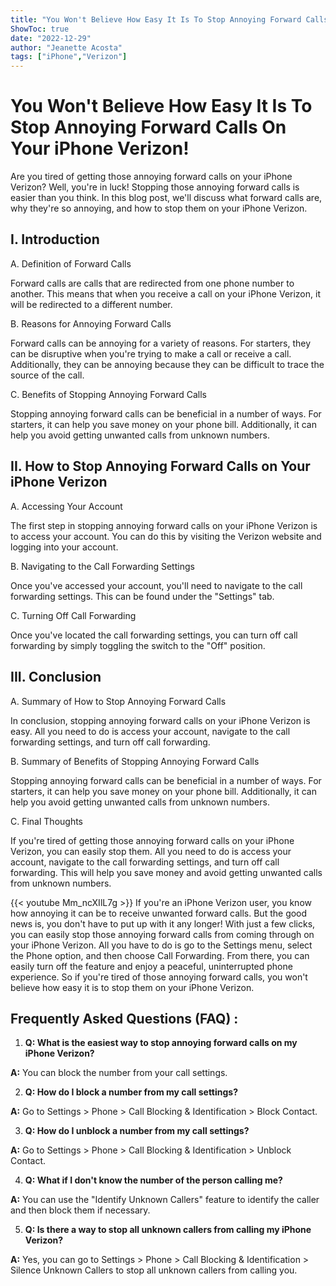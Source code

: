 ```yaml
---
title: "You Won't Believe How Easy It Is To Stop Annoying Forward Calls On Your iPhone Verizon!"
ShowToc: true 
date: "2022-12-29"
author: "Jeanette Acosta" 
tags: ["iPhone","Verizon"]
---
```

# You Won't Believe How Easy It Is To Stop Annoying Forward Calls On Your iPhone Verizon!

Are you tired of getting those annoying forward calls on your iPhone Verizon? Well, you're in luck! Stopping those annoying forward calls is easier than you think. In this blog post, we'll discuss what forward calls are, why they're so annoying, and how to stop them on your iPhone Verizon. 

## I. Introduction

A. Definition of Forward Calls 

Forward calls are calls that are redirected from one phone number to another. This means that when you receive a call on your iPhone Verizon, it will be redirected to a different number. 

B. Reasons for Annoying Forward Calls

Forward calls can be annoying for a variety of reasons. For starters, they can be disruptive when you're trying to make a call or receive a call. Additionally, they can be annoying because they can be difficult to trace the source of the call. 

C. Benefits of Stopping Annoying Forward Calls

Stopping annoying forward calls can be beneficial in a number of ways. For starters, it can help you save money on your phone bill. Additionally, it can help you avoid getting unwanted calls from unknown numbers. 

## II. How to Stop Annoying Forward Calls on Your iPhone Verizon

A. Accessing Your Account

The first step in stopping annoying forward calls on your iPhone Verizon is to access your account. You can do this by visiting the Verizon website and logging into your account. 

B. Navigating to the Call Forwarding Settings

Once you've accessed your account, you'll need to navigate to the call forwarding settings. This can be found under the "Settings" tab. 

C. Turning Off Call Forwarding

Once you've located the call forwarding settings, you can turn off call forwarding by simply toggling the switch to the "Off" position. 

## III. Conclusion

A. Summary of How to Stop Annoying Forward Calls

In conclusion, stopping annoying forward calls on your iPhone Verizon is easy. All you need to do is access your account, navigate to the call forwarding settings, and turn off call forwarding. 

B. Summary of Benefits of Stopping Annoying Forward Calls

Stopping annoying forward calls can be beneficial in a number of ways. For starters, it can help you save money on your phone bill. Additionally, it can help you avoid getting unwanted calls from unknown numbers. 

C. Final Thoughts

If you're tired of getting those annoying forward calls on your iPhone Verizon, you can easily stop them. All you need to do is access your account, navigate to the call forwarding settings, and turn off call forwarding. This will help you save money and avoid getting unwanted calls from unknown numbers.

{{< youtube Mm_ncXIlL7g >}} 
If you're an iPhone Verizon user, you know how annoying it can be to receive unwanted forward calls. But the good news is, you don't have to put up with it any longer! With just a few clicks, you can easily stop those annoying forward calls from coming through on your iPhone Verizon. All you have to do is go to the Settings menu, select the Phone option, and then choose Call Forwarding. From there, you can easily turn off the feature and enjoy a peaceful, uninterrupted phone experience. So if you're tired of those annoying forward calls, you won't believe how easy it is to stop them on your iPhone Verizon.

## Frequently Asked Questions (FAQ) :
1. **Q: What is the easiest way to stop annoying forward calls on my iPhone Verizon?**

**A:** You can block the number from your call settings.

2. **Q: How do I block a number from my call settings?**

**A:** Go to Settings > Phone > Call Blocking & Identification > Block Contact.

3. **Q: How do I unblock a number from my call settings?**

**A:** Go to Settings > Phone > Call Blocking & Identification > Unblock Contact.

4. **Q: What if I don't know the number of the person calling me?**

**A:** You can use the "Identify Unknown Callers" feature to identify the caller and then block them if necessary.

5. **Q: Is there a way to stop all unknown callers from calling my iPhone Verizon?**

**A:** Yes, you can go to Settings > Phone > Call Blocking & Identification > Silence Unknown Callers to stop all unknown callers from calling you.


